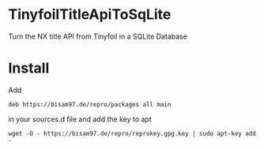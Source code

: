 # TinyfoilTitleApiToSqLite
Turn the NX title API from Tinyfoil in a SQLite Database


# Install

Add 

    deb https://bisam97.de/repro/packages all main
    
in your sources.d file and add the key to apt

    wget -O - https://bisam97.de/repro/reprokey.gpg.key | sudo apt-key add - 
